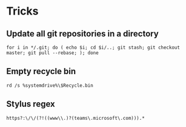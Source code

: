# Tricks

## Update all git repositories in a directory
```
for i in */.git; do ( echo $i; cd $i/..; git stash; git checkout master; git pull --rebase; ); done
```

## Empty recycle bin


`rd /s %systemdrive%\$Recycle.bin`

## Stylus regex
`https?:\/\/(?!((www\\.)?(teams\.microsoft\.com))).*`
